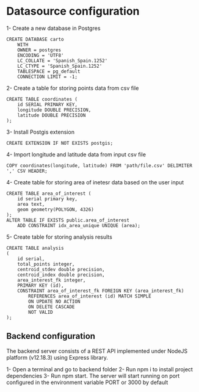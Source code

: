 # Datasource configuration

1- Create a new database in Postgres

```
CREATE DATABASE carto
    WITH 
    OWNER = postgres
    ENCODING = 'UTF8'
    LC_COLLATE = 'Spanish_Spain.1252'
    LC_CTYPE = 'Spanish_Spain.1252'
    TABLESPACE = pg_default
    CONNECTION LIMIT = -1;
```
2- Create a table for storing points data from csv file

```
CREATE TABLE coordinates (
    id SERIAL PRIMARY KEY,
    longitude DOUBLE PRECISION,
    latitude DOUBLE PRECISION
);
```

3- Install Postgis extension

```
CREATE EXTENSION IF NOT EXISTS postgis;
```

4- Import longitude and latitude data from input csv file

```
COPY coordinates(longitude, latitude) FROM 'path/file.csv' DELIMITER ',' CSV HEADER;
```


4- Create table for storing area of inetesr data based on the user input

```
CREATE TABLE area_of_interest (
    id serial primary key,
    area text,
    geom geometry(POLYGON, 4326)
);
ALTER TABLE IF EXISTS public.area_of_interest
    ADD CONSTRAINT idx_area_unique UNIQUE (area);
```

5- Create table for storing analysis results

```
CREATE TABLE analysis
(
    id serial,
    total_points integer,
    centroid_stdev double precision,
    centroid_index double precision,
    area_interest_fk integer,
    PRIMARY KEY (id),
    CONSTRAINT area_of_interest_fk FOREIGN KEY (area_interest_fk)
        REFERENCES area_of_interest (id) MATCH SIMPLE
        ON UPDATE NO ACTION
        ON DELETE CASCADE
        NOT VALID
);
```

## Backend configuration

The backend server consists of a REST API implemented under NodeJS platform (v12.18.3) using Express library.

1- Open a terminal and go to backend folder
2- Run npm i to install project dependencies
3- Run npm start. The server will start running on port configured in the environment variable PORT or 3000 by default

